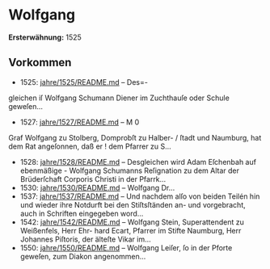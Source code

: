 # Wolfgang

**Ersterwähnung:** 1525

## Vorkommen
- 1525: [jahre/1525/README.md](../jahre/1525/README.md) – Des=-

gleichen iſ Wolfgang Schumann Diener im Zuchthauſe
oder Schule geweſen...
- 1527: [jahre/1527/README.md](../jahre/1527/README.md) – M 0

Graf Wolfgang zu Stolberg, Domprobſt zu Halber- /
ſtadt und Naumburg, hat dem Rat angeſonnen, daß er !
dem Pfarrer zu S...
- 1528: [jahre/1528/README.md](../jahre/1528/README.md) – Desgleichen wird Adam Eſchenbah auf ebenmäßige -
Wolfgang Schumanns Reſignation zu dem Altar der
Brüderſchaft Corporis Christi in der Pfarrk...
- 1530: [jahre/1530/README.md](../jahre/1530/README.md) – Wolfgang Dr...
- 1537: [jahre/1537/README.md](../jahre/1537/README.md) – Und nachdem alſo von beiden Teilén hin und wieder
ihre Notdurft bei den Stiſtsſtänden an- und vorgebracht,
auch in Schriften eingegeben word...
- 1542: [jahre/1542/README.md](../jahre/1542/README.md) – Wolfgang Stein, Superattendent zu Weißenfels, Herr Ehr-
hard Ecart, Pfarrer im Stifte Naumburg, Herr Johannes
Piſtoris, der älteſte Vikar im...
- 1550: [jahre/1550/README.md](../jahre/1550/README.md) – Wolfgang Leiſer,
ſo in der Pforte geweſen, zum Diakon angenommen...
